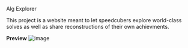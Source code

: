 Alg Explorer

This project is a website meant to let speedcubers explore world-class solves as well as share reconstructions of their own achievments.

**Preview**
![image](https://github.com/user-attachments/assets/ced745a9-cb07-42a3-8f01-f98105977fc8)
